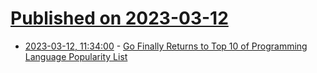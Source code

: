 # [Published on 2023-03-12](index.md)

* [2023-03-12, 11:34:00](https://developers.slashdot.org/story/23/03/12/0044244/go-finally-returns-to-top-10-of-programming-language-popularity-list?utm_source=rss1.0mainlinkanon&utm_medium=feed) - [Go Finally Returns to Top 10 of Programming Language Popularity List](https://developers.slashdot.org/story/23/03/12/0044244/go-finally-returns-to-top-10-of-programming-language-popularity-list?utm_source=rss1.0mainlinkanon&utm_medium=feed)
